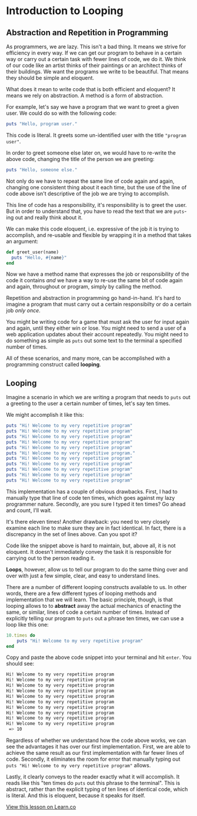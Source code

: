 # Introduction to Looping

## Abstraction and Repetition in Programming

As programmers, we are lazy. This isn't a bad thing. It means we strive for efficiency in every way. If we can get our program to behave in a certain way or carry out a certain task with fewer lines of code, we do it. We think of our code like an artist thinks of their paintings or an architect thinks of their buildings. We want the programs we write to be beautiful. That means they should be simple and eloquent. 

What does it mean to write code that is both efficient and eloquent? It means we rely on abstraction. A method is a form of abstraction. 

For example, let's say we have a program that we want to greet a given user. We could do so with the following code:

```ruby
puts "Hello, program user."
``` 

This code is literal. It greets some un-identified user with the title `"program user"`. 

In order to greet someone else later on, we would have to re-write the above code, changing the title of the person we are greeting:

```ruby
puts "Hello, someone else."
```

Not only do we have to repeat the same line of code again and again, changing one consistent thing about it each time, but the use of the line of code above isn't descriptive of the job we are trying to accomplish. 

This line of code has a responsibility, it's responsibility is to greet the user. But in order to understand that, you have to read the text that we are `puts`-ing out and really think about it. 

We can make this code eloquent, i.e. expressive of the job it is trying to accomplish, and re-usable and flexible by wrapping it in a method that takes an argument:

```ruby
def greet_user(name)
  puts "Hello, #{name}"
end
```

Now we have a method name that expresses the job or responsibility of the code it contains *and* we have a way to re-use the same bit of code again and again, throughout or program, simply by calling the method. 

Repetition and abstraction in programming go hand-in-hand. It's hard to imagine a program that must carry out a certain responsibilty or do a certain job *only once*.

You might be writing code for a game that must ask the user for input again and again, until they either win or lose. You might need to send a user of a web application updates about their account repeatedly. You might need to do something as simple as `puts` out some text to the terminal a specified number of times. 

All of these scenarios, and many more, can be accomplished with a programming construct called **looping**. 

## Looping

Imagine a scenario in which we are writing a program that needs to `puts` out a greeting to the user a certain number of times, let's say ten times. 

We might accomplish it like this:

```ruby
puts "Hi! Welcome to my very repetitive program"
puts "Hi! Welcome to my very repetitive program"
puts "Hi! Welcome to my very repetitive program"
puts "Hi! Welcome to my very repetitive program"
puts "Hi! Welcome to my very repetitive program"
puts "Hi! Welcome to my very repetitive program."
puts "Hi! Welcome to my very repetitive program"
puts "Hi! Welcome to my very repetitive program"
puts "Hi! Welcome to my very repetitive program"
puts "Hi! Welcome to my very repetitive program"
puts "Hi! Welcome to my very repetitive program"
``` 

This implementation has a couple of obvious drawbacks. First, I had to manually type that line of code ten times, which goes against my lazy programmer nature. Secondly, are you sure I typed it ten times? Go ahead and count, I'll wait. 

It's there eleven times! Another drawback: you need to very closely examine each line to make sure they are in fact identical. In fact, there is a discrepancy in the set of lines above. Can you spot it?

Code like the snippet above is hard to maintain, but, above all, it is not eloquent. It doesn't immediately convey the task it is responsible for carrying out to the person reading it. 

**Loops**, however, allow us to tell our program to do the same thing over and over with just a few simple, clear, and easy to understand lines. 

There are a number of different looping constructs available to us. In other words, there are a few different types of looping methods and implementation that we will learn. The basic principle, though, is that looping allows to to **abstract** away the actual mechanics of enacting the same, or similar, lines of code a certain number of times. Instead of explicitly telling our program to `puts` out a phrase ten times, we can use a loop like this one:

```ruby
10.times do 
	puts "Hi! Welcome to my very repetitive program"
end
```

Copy and paste the above code snippet into your terminal and hit `enter`. You should see:

```bash
Hi! Welcome to my very repetitive program
Hi! Welcome to my very repetitive program
Hi! Welcome to my very repetitive program
Hi! Welcome to my very repetitive program
Hi! Welcome to my very repetitive program
Hi! Welcome to my very repetitive program
Hi! Welcome to my very repetitive program
Hi! Welcome to my very repetitive program
Hi! Welcome to my very repetitive program
Hi! Welcome to my very repetitive program
 => 10 
```

Regardless of whether we understand how the code above works, we can see the advantages it has over our first implementation. First, we are able to achieve the same result as our first implementation with far fewer lines of code. Secondly, it eliminates the room for error that manually typing out `puts "Hi! Welcome to my very repetitive program"` allows. 

Lastly, it clearly conveys to the reader exactly what it will accomplish. It reads like this "ten times do `puts` out this phrase to the terminal". This is abstract, rather than the explicit typing of ten lines of identical code, which is literal. And this is eloquent, because it speaks for itself. 

<a href='https://learn.co/lessons/looping-introduction' data-visibility='hidden'>View this lesson on Learn.co</a>

